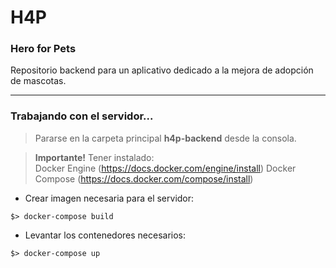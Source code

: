 # H4P
### Hero for Pets

Repositorio backend para un aplicativo dedicado a la mejora de adopción de mascotas.

---

### Trabajando con el servidor...

> Pararse en la carpeta principal **h4p-backend** desde la consola.

> **Importante!** Tener instalado:   
        Docker Engine (https://docs.docker.com/engine/install)
        Docker Compose (https://docs.docker.com/compose/install)
 

- Crear imagen necesaria para el servidor:
~~~
$> docker-compose build
~~~

- Levantar los contenedores necesarios:
~~~
$> docker-compose up
~~~




